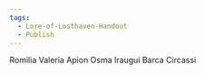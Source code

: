 ```yaml
---
tags:
  - Lore-of-Losthaven-Handout
  - Publish
---
```

Romilia
Valeria
Apion
Osma
Iraugui
Barca
Circassi